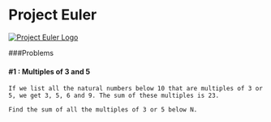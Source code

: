 Project Euler
=============
<a href="http://www.projecteuler.net">
    <img alt="Project Euler Logo" src="http://grokcode.com/wordpress/wp-content/uploads/project_euler.png" />
</a>

###Problems
#### #1 : Multiples of 3 and 5 
```
If we list all the natural numbers below 10 that are multiples of 3 or 5, we get 3, 5, 6 and 9. The sum of these multiples is 23.

Find the sum of all the multiples of 3 or 5 below N.
```
